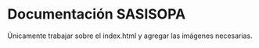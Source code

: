# Documentación SASISOPA
Únicamente trabajar sobre el index.html y agregar las imágenes necesarias.

